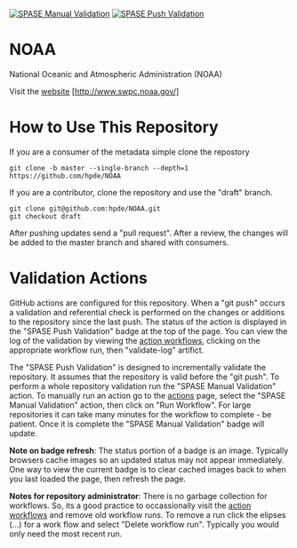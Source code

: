 [![SPASE Manual Validation](https://github.com/hpde/NOAA/actions/workflows/validate.yml/badge.svg)](https://github.com/hpde/NOAA/actions/workflows/validate.yml)
[![SPASE Push Validation](https://github.com/hpde/NOAA/actions/workflows/validate-push.yml/badge.svg)](https://github.com/hpde/NOAA/actions/workflows/validate-push.yml)

# NOAA

National Oceanic and Atmospheric Administration (NOAA)

Visit the [website](http://www.swpc.noaa.gov/) [http://www.swpc.noaa.gov/]

# How to Use This Repository

If you are a consumer of the metadata simple clone the repostory

````
git clone -b master --single-branch --depth=1 https://github.com/hpde/NOAA
````

If you are a contributor, clone the repository and use the "draft" branch.
````
git clone git@github.com:hpde/NOAA.git
git checkout draft
````

After pushing updates send a "pull request". After a review, the changes
will be added to the master branch and shared with consumers.

# Validation Actions

GitHub actions are configured for this repository. When a "git push" occurs 
a validation and referential check is performed on the changes or additions 
to the repository since the last push. The status of the action is displayed in the
"SPASE Push Validation" badge at the top of the page. You can view the log of the
validation by viewing the [action workflows](../../actions), clicking on the appropriate workflow
run, then "validate-log" artifict.

The "SPASE Push Validation" is designed to incrementally validate the repository. It assumes
that the repository is valid before the "git push". To perform a whole repository validation
run the "SPASE Manual Validation" action.  To manually run an action go to the [actions](../../actions) page,
select the "SPASE Manual Validation" action, then click on "Run Workflow". For large repositories it 
can take many minutes for the workflow to complete - be patient. Once it is complete the "SPASE Manual Validation"
badge will update.

**Note on badge refresh**: The status portion of a badge is an image. Typically browsers cache images so an 
updated status may not appear immediately. One way to view the current badge is to clear cached images back to when you
last loaded the page, then refresh the page.

**Notes for repository administrator**: There is no garbage collection for workflows. So, its a good practice to
occassionally visit the [action workflows](../../actions) and remove old workflow runs. To remove a run click
the elipses (...) for a work flow and select "Delete workflow run". Typically you would only need the most recent run.